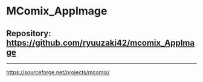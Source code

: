 
# MComix_AppImage

## Repository: https://github.com/ryuuzaki42/mcomix_AppImage

---
https://sourceforge.net/projects/mcomix/
